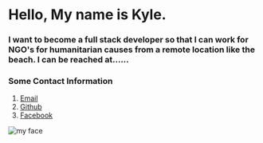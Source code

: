 # Hello,  My name is Kyle.

  ### I want to become a full stack developer so that I can work for NGO's for humanitarian causes from a remote location like the beach. I can be reached at...... 

### Some Contact Information 
1. [Email](kyleojennings@gmail.com)
2. [Github](https://github.com/kojhcd)
3. [Facebook](https://www.facebook.com/kyle.jennings.56829)

![my face](http://res.cloudinary.com/kodesign/image/upload/v1516990751/mobilebanner350_s7b12m.jpg)